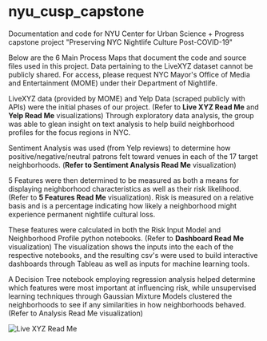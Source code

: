# nyu_cusp_capstone
Documentation and code for NYU Center for Urban Science + Progress capstone project "Preserving NYC Nightlife Culture Post-COVID-19"

Below are the 6 Main Process Maps that document the code and source files used in this project.
Data pertaining to the LiveXYZ dataset cannot be publicly shared. For access, please request NYC Mayor's Office of Media and Entertainment (MOME) under their Department of Nightlife.

LiveXYZ data (provided by MOME) and Yelp Data (scraped publicly with APIs) were the initial phases of our project. (Refer to **Live XYZ Read Me** and **Yelp Read Me** visualizations)
Through exploratory data analysis, the group was able to glean insight on text analysis to help build neighborhood profiles for the focus regions in NYC.

Sentiment Analysis was used (from Yelp reviews) to determine how positive/negative/neutral patrons felt toward venues in each of the 17 target neighborhoods. (**Refer to Sentiment Analysis Read Me** visualization)

5 Features were then determined to be measured as both a means for displaying neighborhood characteristics as well as their risk likelihood. (Refer to **5 Features Read Me** visualization).
Risk is measured on a relative basis and is a percentage indicating how likely a neighborhood might experience permanent nightlife cultural loss.

These features were calculated in both the Risk Input Model and Neighborhood Profile python notebooks. (Refer to **Dashboard Read Me** visualization)
The visualization shows the inputs into the each of the respective notebooks, and the resulting csv's were used to build interactive dashboards through Tableau as well as inputs for machine learning tools.

A Decision Tree notebook employing regression analysis helped determine which features were most important at influencing risk, while unsupervised learning techniques through Gaussian Mixture Models clustered the neighborhoods to see if any similarities in how neighborhoods behaved. (Refer to Analysis Read Me visualization)

![Live XYZ Read Me](https://user-images.githubusercontent.com/58189651/87869546-880a4900-c955-11ea-8e6f-908da5c7d68d.png)
